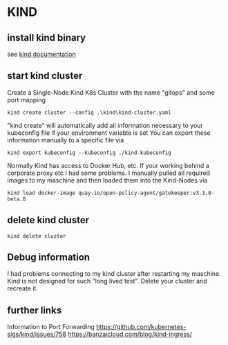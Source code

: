 # KIND

## install kind binary

see [kind documentation](https://kind.sigs.k8s.io/docs/user/quick-start/)

## start kind cluster

Create a Single-Node Kind K8s Cluster with the name "gitops" and some port mapping

    kind create cluster --config .\kind\kind-cluster.yaml

"kind create" will automatically add all information necessary to your kubeconfig file if your environment variable is set
You can export these information manually to a specific file via 

    kind export kubeconfig --kubeconfig ./kind-kubeconfig

Normally Kind has access to Docker Hub, etc. If your working behind a corporate proxy etc I had some problems.
I manually pulled all required images to my maschine and then loaded them into the Kind-Nodes via

    kind load docker-image quay.io/open-policy-agent/gatekeeper:v3.1.0-beta.8
    

## delete kind cluster

    kind delete cluster

## Debug information

I had problems connecting to my kind cluster after restarting my maschine. Kind is not designed for such "long lived test".
Delete your cluster and recreate it.

## further links

Information to Port Forwarding
https://github.com/kubernetes-sigs/kind/issues/758
https://banzaicloud.com/blog/kind-ingress/


